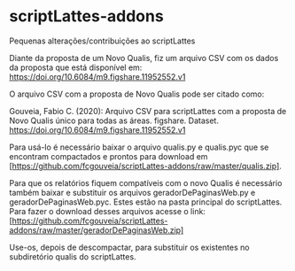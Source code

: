 # scriptLattes-addons
Pequenas alterações/contribuições ao scriptLattes 

Diante da proposta de um Novo Qualis, fiz um arquivo CSV com os dados da proposta que está disponível em:
https://doi.org/10.6084/m9.figshare.11952552.v1

O arquivo CSV com a proposta de Novo Qualis pode ser citado como:

Gouveia, Fabio C. (2020): Arquivo CSV para scriptLattes com a proposta de Novo Qualis único para todas as áreas. figshare. Dataset. https://doi.org/10.6084/m9.figshare.11952552.v1

Para usá-lo é necessário baixar o arquivo qualis.py e qualis.pyc que se encontram compactados e prontos para download em [https://github.com/fcgouveia/scriptLattes-addons/raw/master/qualis.zip]. 

Para que os relatórios fiquem compatíveis com o novo Qualis é necessário também baixar e substituir os arquivos geradorDePaginasWeb.py e geradorDePaginasWeb.pyc. Estes estão na pasta principal do scriptLattes. Para fazer o download desses arquivos acesse o link: [https://github.com/fcgouveia/scriptLattes-addons/raw/master/geradorDePaginasWeb.zip]

Use-os, depois de descompactar, para substituir os existentes no subdiretório qualis do scriptLattes.
